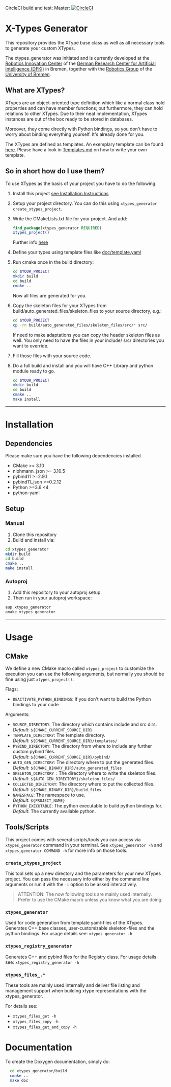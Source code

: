 CircleCI build and test:
Master: [![CircleCI](https://circleci.com/gh/dfki-ric/xtypes_generator/tree/master.svg?style=svg)](https://circleci.com/gh/dfki-ric/xtypes_generator/tree/master)
# X-Types Generator

This repository provides the XType base class as well as all necessary tools to generate your custom XTypes.

The xtypes_generator was initiated and is currently developed at the
[Robotics Innovation Center](http://robotik.dfki-bremen.de/en/startpage.html) of the
[German Research Center for Artificial Intelligence (DFKI)](http://www.dfki.de) in Bremen,
together with the [Robotics Group](http://www.informatik.uni-bremen.de/robotik/index_en.php)
of the [University of Bremen](http://www.uni-bremen.de/en.html).

## What are XTypes?
XTypes are an object-oriented type definition which like a normal class hold properties and can have member functions;
but furthermore, they can hold relations to other XTypes.
Due to their neat implementation, XTypes instances are out of the box ready to be stored in databases.

Moreover, they come directly with Python bindings, so you don't have to worry about binding everything yourself. It's already done for you.

The XTypes are defined as templates.
An exemplary template can be found [here](doc/template.yaml).
Please have a look in [Templates.md](doc/Templates.md) on how to write your own template.

## So in short how do I use them?
To use XTypes as the basis of your project you have to do the following:

1. Install this project [see Installation Instructions](#Installation)
2. Setup your project directory. You can do this using `xtypes_generator create_xtypes_project`.
3. Write the CMakeLists.txt file for your project. And add:
    ```cmake
    find_package(xtypes_generator REQUIRED)
    xtypes_project()
    ```
    Further info [here](#CMake)
  
4. Define your types using template files like [doc/template.yaml](doc/template.yaml)
5. Run cmake once in the build directory:
    ```bash
    cd $YOUR_PROJECT
    mkdir build
    cd build
    cmake ..
    ```
    Now all files are generated for you.

6. Copy the skeleton files for your XTypes from build/auto_generated_files/skeleton_files to your source directory, e.g.:
    ```bash
    cd $YOUR_PROJECT
    cp -rn build/auto_generated_files/skeleton_files/src/* src/
    ```
    If need to make adaptations you can copy the header skeleton files as well.
    You only need to have the files in your include/ src/ directories you want to override.

7. Fill those files with your source code.

8. Do a full build and install and you will have C++ Library and python module ready to go.
    ```bash
    cd $YOUR_PROJECT
    mkdir build
    cd build
    cmake ..
    make install
    ```

---
# Installation
## Dependencies
Please make sure you have the following dependencies installed
- CMake >= 3.10
- nlohmann_json >= 3.10.5
- pybind11 >=2.9.1
- pybind11_json >=0.2.12
- Python >=3.6 <4
- python-yaml

## Setup
### Manual
1. Clone this repository
2. Build and install via:
  ```bash
  cd xtypes_generator
  mkdir build
  cd build
  cmake ..
  make install
  ```

### Autoproj
1. Add this repository to your autoproj setup.
2. Then run in your autoproj workspace:
  ```bash
  aup xtypes_generator
  amake xtypes_generator
  ```

---

# Usage
## CMake
We define a new CMake macro called `xtypes_project` to customize the execution you can use the following arguments, but normally you should be fine using just `xtypes_project()`.

Flags:
  - `DEACTIVATE_PYTHON_BINDINGS`: If you don't want to build the Python bindings to your code

Arguments:
  - `SOURCE_DIRECTORY`:
    The directory which contains include and src dirs.<br>
    _Default_: `${CMAKE_CURRENT_SOURCE_DIR}`
  - `TEMPLATE_DIRECTORY`: The template directory.<br>
    _Default_: `${CMAKE_CURRENT_SOURCE_DIR}/templates/`
  - `PYBIND_DIRECTORY`: The directory from where to include any further custom pybind files.<br>
    _Default_: `${CMAKE_CURRENT_SOURCE_DIR}/pybind/`
  - `AUTO_GEN_DIRECTORY`: The directory where to put the generated files.<br>
    _Default_: `${CMAKE_BINARY_DIR}/auto_generated_files`
  - `SKELETON_DIRECTORY `: The directory where to write the skeleton files.<br>
    _Default_: `${AUTO_GEN_DIRECTORY}/skeleton_files/`
  - `COLLECTED_DIRECTORY`: The directory where to put the collected files.<br>
    _Default_: `${CMAKE_BINARY_DIR}/build_files`
  - `NAMESPACE`: The namespace to use. <br>
    _Default_: `${PROJECT_NAME}`
  - `PYTHON_EXECUTABLE`: The python executable to build python bindings for.<br>
    _Default_: The currently available python.


## Tools/Scripts
This project comes with several scripts/tools you can access via `xtypes_generator` command in your terminal.
See `xtypes_generator -h` and `xtypes_generator COMMAND -h` for more info on those tools.

### `create_xtypes_project`
This tool sets up a new directory and the parameters for your new XTypes project.
You can pass the necessary info either by the command line arguments or run it with the `-i` option to be asked interactively.

> ATTENTION: The now following tools are mainly used internally. Prefer to use the CMake macro unless you know what you are doing.

### `xtypes_generator`
Used for code generation from template yaml-files of the XTypes. Generates C++ base classes, user-customizable skeleton-files and the python bindings.
For usage details see: `xtypes_generator -h`

### `xtypes_registry_generator`
Generates C++ and pybind files for the Registry class.
For usage details see: `xtypes_registry_generator -h`

### `xtypes_files_.*`
These tools are mainly used internally and deliver file listing and management support when building xtype representations with the xtypes_generator.

For details see:
 - `xtypes_files_get -h`
 - `xtypes_files_copy -h`
 - `xtypes_files_get_and_copy -h`

# Documentation
To create the Doxygen documentation, simply do:
```bash
  cd xtypes_generator/build
  cmake ..
  make doc
```
